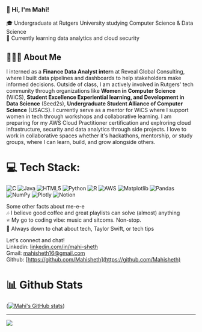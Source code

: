 ### 👋 Hi, I'm Mahi!

🎓 Undergraduate at Rutgers University studying Computer Science & Data Science<br/>
💭 Currently learning data analytics and cloud security<br/>

## 👩🏻‍💻 About Me<br/>
I interned as a **Finance Data Analyst inter**n at Reveal Global Consulting, where I built data pipelines and dashboards to help stakeholders make informed decisions. Outside of class, I am actively involved in Rutgers' tech community through organizations like **Women in Computer Science** (WiCS), **Student Excellence Experiential learning, and Development in Data Science** (Seed2s), **Undergraduate Student Alliance of Computer Science** (USACS). I currently serve as a mentor for WiCS where I support women in tech through workshops and collaborative learning. I am preparing for my AWS Cloud Practitioner certification and explroring cloud infrastructure, security and data analytics through side projects. I love to work in collaborative spaces whether it's hackathons, mentorship, or study groups, where I can learn, build, and grow alongside others. <br/>

# 💻 Tech Stack:<br/>
![C](https://img.shields.io/badge/c-%2300599C.svg?style=for-the-badge&logo=c&logoColor=white) ![Java](https://img.shields.io/badge/java-%23ED8B00.svg?style=for-the-badge&logo=openjdk&logoColor=white) ![HTML5](https://img.shields.io/badge/html5-%23E34F26.svg?style=for-the-badge&logo=html5&logoColor=white) ![Python](https://img.shields.io/badge/python-3670A0?style=for-the-badge&logo=python&logoColor=ffdd54) ![R](https://img.shields.io/badge/r-%23276DC3.svg?style=for-the-badge&logo=r&logoColor=white) ![AWS](https://img.shields.io/badge/AWS-%23FF9900.svg?style=for-the-badge&logo=amazon-aws&logoColor=white) ![Matplotlib](https://img.shields.io/badge/Matplotlib-%23ffffff.svg?style=for-the-badge&logo=Matplotlib&logoColor=black) ![Pandas](https://img.shields.io/badge/pandas-%23150458.svg?style=for-the-badge&logo=pandas&logoColor=white) ![NumPy](https://img.shields.io/badge/numpy-%23013243.svg?style=for-the-badge&logo=numpy&logoColor=white) ![Plotly](https://img.shields.io/badge/Plotly-%233F4F75.svg?style=for-the-badge&logo=plotly&logoColor=white) ![Notion](https://img.shields.io/badge/Notion-%23000000.svg?style=for-the-badge&logo=notion&logoColor=white)<br/>


Some other facts about me-e-e<br/>
🎶 I believe good coffee and great playlists can solve (almost) anything<br/>
⭐️ My go to coding vibe: music and sitcoms. Non-stop.<br>
💬 Always down to chat about tech, Taylor Swift, or tech tips<br/>

Let's connect and chat!<br/>
Linkedin: [linkedin.com/in/mahi-sheth](http://linkedin.com/in/mahi-sheth)<br/>
Gmail: [mahisheth16@gmail.com](mahisheth16@gmail.com)<br/>
Github: [https://github.com/Mahisheth](https://github.com/Mahisheth)<br/>


<!-- GitHub stats - https://github.com/anuraghazra/github-readme-stats -->
# 📊 Github Stats<br/>
([![Mahi's GitHub stats](https://github-readme-stats.vercel.app/api?username=Mahisheth&show_icons=true&theme=github_dark)](https://github.com/anuraghazra/github-readme-stats))

---
[![](https://visitcount.itsvg.in/api?id=Mahisheth&icon=3&color=1)](https://visitcount.itsvg.in)

